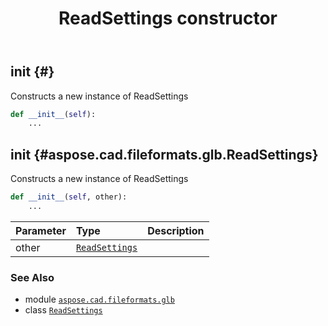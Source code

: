 ﻿---
title: ReadSettings constructor
second_title: Aspose.CAD for Python via .NET API References
description: 
type: docs
weight: 10
url: /python-net/aspose.cad.fileformats.glb/readsettings/__init__/
is_root: false
---

## __init__ {#}

Constructs a new instance of ReadSettings



```python
def __init__(self):
    ...
```




## __init__ {#aspose.cad.fileformats.glb.ReadSettings}

Constructs a new instance of ReadSettings



```python
def __init__(self, other):
    ...
```


| Parameter | Type | Description |
| :- | :- | :- |
| other | [`ReadSettings`](/cad/python-net/aspose.cad.fileformats.glb/readsettings) |  |



### See Also
* module [`aspose.cad.fileformats.glb`](../../)
* class [`ReadSettings`](/cad/python-net/aspose.cad.fileformats.glb/readsettings)

